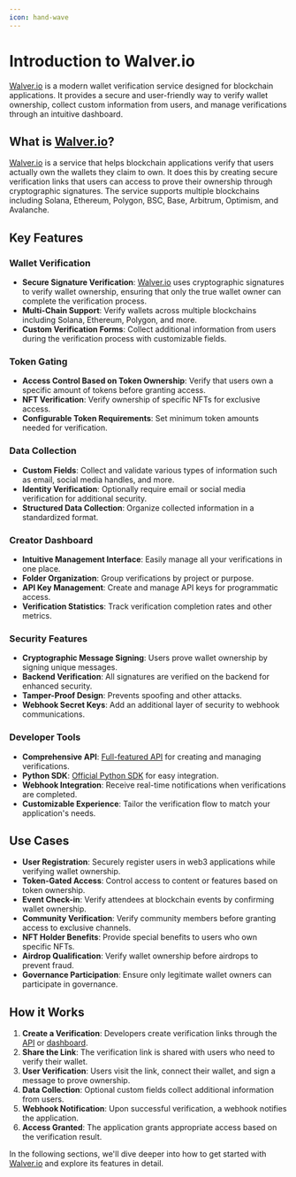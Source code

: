 ```yaml
---
icon: hand-wave
---
```


# Introduction to Walver.io

[Walver.io](https://walver.io) is a modern wallet verification service designed for blockchain applications. It provides a secure and user-friendly way to verify wallet ownership, collect custom information from users, and manage verifications through an intuitive dashboard.

## What is [Walver.io](https://walver.io)?

[Walver.io](https://walver.io) is a service that helps blockchain applications verify that users actually own the wallets they claim to own. It does this by creating secure verification links that users can access to prove their ownership through cryptographic signatures. The service supports multiple blockchains including Solana, Ethereum, Polygon, BSC, Base, Arbitrum, Optimism, and Avalanche.

## Key Features

### Wallet Verification

* **Secure Signature Verification**: [Walver.io](https://walver.io) uses cryptographic signatures to verify wallet ownership, ensuring that only the true wallet owner can complete the verification process.
* **Multi-Chain Support**: Verify wallets across multiple blockchains including Solana, Ethereum, Polygon, and more.
* **Custom Verification Forms**: Collect additional information from users during the verification process with customizable fields.

### Token Gating

* **Access Control Based on Token Ownership**: Verify that users own a specific amount of tokens before granting access.
* **NFT Verification**: Verify ownership of specific NFTs for exclusive access.
* **Configurable Token Requirements**: Set minimum token amounts needed for verification.

### Data Collection

* **Custom Fields**: Collect and validate various types of information such as email, social media handles, and more.
* **Identity Verification**: Optionally require email or social media verification for additional security.
* **Structured Data Collection**: Organize collected information in a standardized format.

### Creator Dashboard

* **Intuitive Management Interface**: Easily manage all your verifications in one place.
* **Folder Organization**: Group verifications by project or purpose.
* **API Key Management**: Create and manage API keys for programmatic access.
* **Verification Statistics**: Track verification completion rates and other metrics.

### Security Features

* **Cryptographic Message Signing**: Users prove wallet ownership by signing unique messages.
* **Backend Verification**: All signatures are verified on the backend for enhanced security.
* **Tamper-Proof Design**: Prevents spoofing and other attacks.
* **Webhook Secret Keys**: Add an additional layer of security to webhook communications.

### Developer Tools

* **Comprehensive API**: [Full-featured API](https://walver.io/api/docs) for creating and managing verifications.
* **Python SDK**: [Official Python SDK](https://github.com/Walver-io/walver-sdk/) for easy integration.
* **Webhook Integration**: Receive real-time notifications when verifications are completed.
* **Customizable Experience**: Tailor the verification flow to match your application's needs.

## Use Cases

* **User Registration**: Securely register users in web3 applications while verifying wallet ownership.
* **Token-Gated Access**: Control access to content or features based on token ownership.
* **Event Check-in**: Verify attendees at blockchain events by confirming wallet ownership.
* **Community Verification**: Verify community members before granting access to exclusive channels.
* **NFT Holder Benefits**: Provide special benefits to users who own specific NFTs.
* **Airdrop Qualification**: Verify wallet ownership before airdrops to prevent fraud.
* **Governance Participation**: Ensure only legitimate wallet owners can participate in governance.

## How it Works

1. **Create a Verification**: Developers create verification links through the [API](https://walver.io/api/docs) or [dashboard](https://walver.io/creator/dashboard).
2. **Share the Link**: The verification link is shared with users who need to verify their wallet.
3. **User Verification**: Users visit the link, connect their wallet, and sign a message to prove ownership.
4. **Data Collection**: Optional custom fields collect additional information from users.
5. **Webhook Notification**: Upon successful verification, a webhook notifies the application.
6. **Access Granted**: The application grants appropriate access based on the verification result.

In the following sections, we'll dive deeper into how to get started with [Walver.io](https://walver.io) and explore its features in detail.
